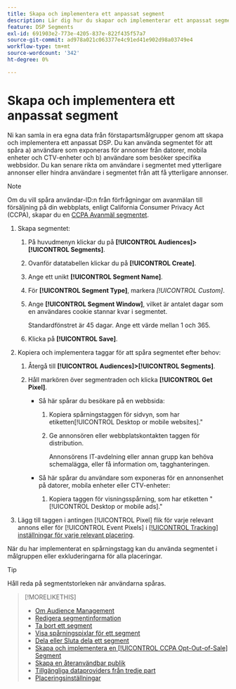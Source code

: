 ```yaml
---
title: Skapa och implementera ett anpassat segment
description: Lär dig hur du skapar och implementerar ett anpassat segment för att spåra användare som exponeras för annonser eller användare som besöker dina webbsidor.
feature: DSP Segments
exl-id: 691903e2-773e-4205-837e-822f435f57a7
source-git-commit: ad978a021c063377e4c91ed41e902d98a03749e4
workflow-type: tm+mt
source-wordcount: '342'
ht-degree: 0%

---
```


# Skapa och implementera ett anpassat segment

Ni kan samla in era egna data från förstapartsmålgrupper genom att skapa och implementera ett anpassat DSP. Du kan använda segmentet för att spåra a) användare som exponeras för annonser från datorer, mobila enheter och CTV-enheter och b) användare som besöker specifika webbsidor. Du kan senare rikta om användare i segmentet med ytterligare annonser eller hindra användare i segmentet från att få ytterligare annonser.

>[!NOTE]
>
>Om du vill spåra användar-ID:n från förfrågningar om avanmälan till försäljning på din webbplats, enligt California Consumer Privacy Act (CCPA), skapar du en [CCPA Avanmäl segmentet](ccpa-opt-out-segment-create.md).

1. Skapa segmentet:

   1. På huvudmenyn klickar du på **[!UICONTROL Audiences]>[!UICONTROL Segments]**.

   1. Ovanför datatabellen klickar du på **[!UICONTROL Create]**.

   1. Ange ett unikt **[!UICONTROL Segment Name]**.

   1. För **[!UICONTROL Segment Type]**, markera *[!UICONTROL Custom]*.

   1. Ange **[!UICONTROL Segment Window]**, vilket är antalet dagar som en användares cookie stannar kvar i segmentet.

      Standardfönstret är 45 dagar. Ange ett värde mellan 1 och 365.

   1. Klicka på **[!UICONTROL Save]**.

1. Kopiera och implementera taggar för att spåra segmentet efter behov:

   1. Återgå till **[!UICONTROL Audiences]>[!UICONTROL Segments]**.

   2. Håll markören över segmentraden och klicka **[!UICONTROL Get Pixel]**.

      * Så här spårar du besökare på en webbsida:

         1. Kopiera spårningstaggen för sidvyn, som har etiketten[!UICONTROL Desktop or mobile websites].&quot;

         1. Ge annonsören eller webbplatskontakten taggen för distribution.

            Annonsörens IT-avdelning eller annan grupp kan behöva schemalägga, eller få information om, tagghanteringen.
      * Så här spårar du användare som exponeras för en annonsenhet på datorer, mobila enheter eller CTV-enheter:

         1. Kopiera taggen för visningsspårning, som har etiketten &quot;[!UICONTROL Desktop or mobile ads].&quot;


1. Lägg till taggen i antingen [!UICONTROL Pixel] flik för varje relevant annons eller för [!UICONTROL Event Pixels] i [[!UICONTROL Tracking] inställningar för varje relevant placering](/help/dsp/campaign-management/placements/placement-settings.md#placement-tracking).

När du har implementerat en spårningstagg kan du använda segmentet i målgruppen eller exkluderingarna för alla placeringar.

>[!TIP]
>
>Håll reda på segmentstorleken när användarna spåras.

>[!MORELIKETHIS]
>
>* [Om Audience Management](audience-about.md)
>* [Redigera segmentinformation](segment-edit.md)
>* [Ta bort ett segment](segment-delete.md)
>* [Visa spårningspixlar för ett segment](segment-view-pixels.md)
>* [Dela eller Sluta dela ett segment](segment-share.md)
>* [Skapa och implementera en [!UICONTROL CCPA Opt-Out-of-Sale] Segment](ccpa-opt-out-segment-create.md)
>* [Skapa en återanvändbar publik](reusable-audience-create.md)
>* [Tillgängliga dataproviders från tredje part](third-party-data-providers.md)
>* [Placeringsinställningar](/help/dsp/campaign-management/placements/placement-settings.md)


